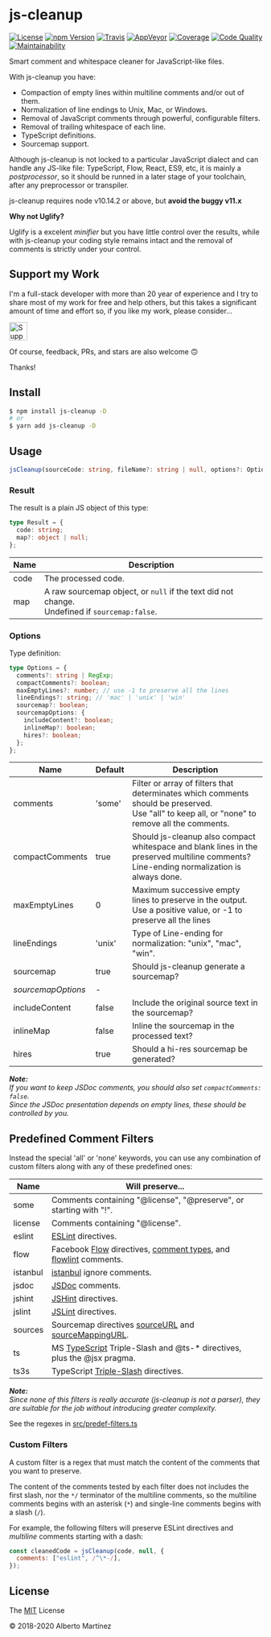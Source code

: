 # js-cleanup

[![License][license-badge]][license-url]
[![npm Version][npm-badge]][npm-url]
[![Travis][travis-badge]][travis-url]
[![AppVeyor][appveyor-badge]][appveyor-url]
[![Coverage][coverage-badge]][coverage-url]
[![Code Quality][codacy-badge]][codacy-url]
[![Maintainability][climate-badge]][climate-url]

Smart comment and whitespace cleaner for JavaScript-like files.

With js-cleanup you have:

- Compaction of empty lines within multiline comments and/or out of them.
- Normalization of line endings to Unix, Mac, or Windows.
- Removal of JavaScript comments through powerful, configurable filters.
- Removal of trailing whitespace of each line.
- TypeScript definitions.
- Sourcemap support.

Although js-cleanup is not locked to a particular JavaScript dialect and can handle any JS-like file: TypeScript, Flow, React, ES9, etc, it is mainly a _postprocessor_, so it should be runned in a later stage of your toolchain, after any preprocessor or transpiler.

js-cleanup requires node v10.14.2 or above, but **avoid the buggy v11.x**

**Why not Uglify?**

Uglify is a excelent _minifier_ but you have little control over the results, while with js-cleanup your coding style remains intact and the removal of comments is strictly under your control.

## Support my Work

I'm a full-stack developer with more than 20 year of experience and I try to share most of my work for free and help others, but this takes a significant amount of time and effort so, if you like my work, please consider...

[<img src="https://amarcruz.github.io/images/kofi_blue.png" height="36" title="Support Me on Ko-fi" />][kofi-url]

Of course, feedback, PRs, and stars are also welcome 🙃

Thanks!

## Install

```bash
$ npm install js-cleanup -D
# or
$ yarn add js-cleanup -D
```

## Usage

```typescript
jsCleanup(sourceCode: string, fileName?: string | null, options?: Options): Result;
```

### Result

The result is a plain JS object of this type:

```typescript
type Result = {
  code: string;
  map?: object | null;
};
```

| Name | Description                                                                                      |
| ---- | ------------------------------------------------------------------------------------------------ |
| code | The processed code.                                                                              |
| map  | A raw sourcemap object, or `null` if the text did not change.<br>Undefined if `sourcemap:false`. |

### Options

Type definition:

```typescript
type Options = {
  comments?: string | RegExp;
  compactComments?: boolean;
  maxEmptyLines?: number; // use -1 to preserve all the lines
  lineEndings?: string; // 'mac' | 'unix' | 'win'
  sourcemap?: boolean;
  sourcemapOptions: {
    includeContent?: boolean;
    inlineMap?: boolean;
    hires?: boolean;
  };
};
```

| Name               | Default | Description                                                                                                                                      |
| ------------------ | ------- | ------------------------------------------------------------------------------------------------------------------------------------------------ |
| comments           | 'some'  | Filter or array of filters that determinates which comments should be preserved.<br>Use "all" to keep all, or "none" to remove all the comments. |
| compactComments    | true    | Should js-cleanup also compact whitespace and blank lines in the preserved multiline comments?<br>Line-ending normalization is always done.      |
| maxEmptyLines      | 0       | Maximum successive empty lines to preserve in the output.<br>Use a positive value, or -1 to preserve all the lines                               |
| lineEndings        | 'unix'  | Type of Line-ending for normalization: "unix", "mac", "win".                                                                                     |
| sourcemap          | true    | Should js-cleanup generate a sourcemap?                                                                                                          |
| _sourcemapOptions_ | -       |
| includeContent     | false   | Include the original source text in the sourcemap?                                                                                               |
| inlineMap          | false   | Inline the sourcemap in the processed text?                                                                                                      |
| hires              | true    | Should a hi-res sourcemap be generated?                                                                                                          |

_**Note:**_\
_If you want to keep JSDoc comments, you should also set `compactComments: false`._\
_Since the JSDoc presentation depends on empty lines, these should be controlled by you._

## Predefined Comment Filters

Instead the special 'all' or 'none' keywords, you can use any combination of custom filters along with any of these predefined ones:

| Name     | Will preserve...                                                                                                                                                                                                                                        |
| -------- | ------------------------------------------------------------------------------------------------------------------------------------------------------------------------------------------------------------------------------------------------------- |
| some     | Comments containing "@license", "@preserve", or starting with "!".                                                                                                                                                                                      |
| license  | Comments containing "@license".                                                                                                                                                                                                                         |
| eslint   | [ESLint](http://eslint.org/docs/user-guide/configuring) directives.                                                                                                                                                                                     |
| flow     | Facebook [Flow](https://flow.org/en/docs) directives, [comment types](https://flow.org/en/docs/types/comments/), and [flowlint](https://flow.org/en/docs/linting/flowlint-comments/) comments.                                                          |
| istanbul | [istanbul](https://github.com/gotwarlost/istanbul/blob/master/ignoring-code-for-coverage.md) ignore comments.                                                                                                                                           |
| jsdoc    | [JSDoc](http://usejsdoc.org/) comments.                                                                                                                                                                                                                 |
| jshint   | [JSHint](http://jshint.com/docs/#inline-configuration) directives.                                                                                                                                                                                      |
| jslint   | [JSLint](http://www.jslint.com/help.html) directives.                                                                                                                                                                                                   |
| sources  | Sourcemap directives [sourceURL](https://www.html5rocks.com/en/tutorials/developertools/sourcemaps/#toc-sourceurl) and [sourceMappingURL](https://docs.google.com/document/d/1U1RGAehQwRypUTovF1KRlpiOFze0b-_2gc6fAH0KY0k/edit#heading=h.9ppdoan5f016). |
| ts       | MS [TypeScript](http://www.typescriptlang.org/) Triple-Slash and @ts-\* directives, plus the @jsx pragma.                                                                                                                                               |
| ts3s     | TypeScript [Triple-Slash](http://www.typescriptlang.org/docs/handbook/triple-slash-directives.html) directives.                                                                                                                                         |

_**Note:**_\
_Since none of this filters is really accurate (js-cleanup is not a parser), they are suitable for the job without introducing greater complexity._

See the regexes in [src/predef-filters.ts](https://github.com/aMarCruz/js-cleanup/blob/master/src/predef-filters.ts)

### Custom Filters

A custom filter is a regex that must match the content of the comments that you want to preserve.

The content of the comments tested by each filter does not includes the first slash, nor the `*/` terminator of the multiline comments, so the multiline comments begins with an asterisk (`*`) and single-line comments begins with a slash (`/`).

For example, the following filters will preserve ESLint directives and _multiline_ comments starting with a dash:

```js
const cleanedCode = jsCleanup(code, null, {
  comments: ["eslint", /^\*-/],
});
```

## License

The [MIT][license-url] License

&copy; 2018-2020 Alberto Martínez

[license-badge]: https://img.shields.io/badge/license-MIT-blue.svg?style=flat
[license-url]: https://github.com/aMarCruz/js-cleanup/blob/master/LICENSE
[npm-badge]: https://img.shields.io/npm/v/js-cleanup.svg
[npm-url]: https://www.npmjs.com/package/js-cleanup
[appveyor-badge]: https://img.shields.io/appveyor/ci/aMarCruz/js-cleanup/master.svg?label=appveyor
[appveyor-url]: https://ci.appveyor.com/project/aMarCruz/js-cleanup
[travis-badge]: https://img.shields.io/travis/aMarCruz/js-cleanup/master.svg?label=travis
[travis-url]: https://travis-ci.org/aMarCruz/js-cleanup
[coverage-badge]: https://img.shields.io/codecov/c/github/aMarCruz/js-cleanup.svg
[coverage-url]: https://codecov.io/gh/aMarCruz/js-cleanup
[codacy-badge]: https://img.shields.io/codacy/grade/1534ad8a654346b78ccb827dabe0bfa8/master.svg
[codacy-url]: https://www.codacy.com/app/aMarCruz/js-cleanup?utm_source=github.com&utm_medium=referral&utm_content=aMarCruz/js-cleanup&utm_campaign=Badge_Grade
[climate-badge]: https://img.shields.io/codeclimate/maintainability/aMarCruz/js-cleanup.svg
[climate-url]: https://codeclimate.com/github/aMarCruz/js-cleanup/maintainability
[kofi-url]: https://ko-fi.com/C0C7LF7I
